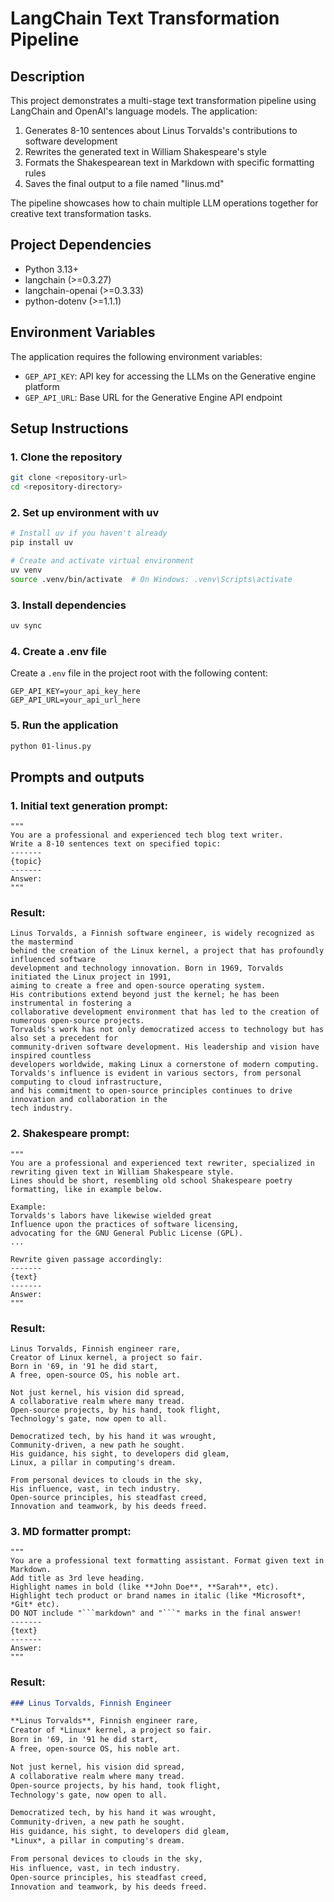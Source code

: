 # LangChain Text Transformation Pipeline

## Description

This project demonstrates a multi-stage text transformation pipeline using LangChain and OpenAI's language models. The application:

1. Generates 8-10 sentences about Linus Torvalds's contributions to software development
2. Rewrites the generated text in William Shakespeare's style
3. Formats the Shakespearean text in Markdown with specific formatting rules
4. Saves the final output to a file named "linus.md"

The pipeline showcases how to chain multiple LLM operations together for creative text transformation tasks.

## Project Dependencies

- Python 3.13+
- langchain (>=0.3.27)
- langchain-openai (>=0.3.33)
- python-dotenv (>=1.1.1)

## Environment Variables

The application requires the following environment variables:

- `GEP_API_KEY`: API key for accessing the LLMs on the Generative engine platform
- `GEP_API_URL`: Base URL for the Generative Engine API endpoint

## Setup Instructions

### 1. Clone the repository

```bash
git clone <repository-url>
cd <repository-directory>
```

### 2. Set up environment with uv

```bash
# Install uv if you haven't already
pip install uv

# Create and activate virtual environment
uv venv
source .venv/bin/activate  # On Windows: .venv\Scripts\activate
```

### 3. Install dependencies

```bash
uv sync
```

### 4. Create a .env file

Create a `.env` file in the project root with the following content:

```
GEP_API_KEY=your_api_key_here
GEP_API_URL=your_api_url_here
```

### 5. Run the application

```bash
python 01-linus.py
```

## Prompts and outputs

### 1. Initial text generation prompt:
```
"""
You are a professional and experienced tech blog text writer. 
Write a 8-10 sentences text on specified topic:
-------
{topic}
-------
Answer:
"""
```

### Result:
```
Linus Torvalds, a Finnish software engineer, is widely recognized as the mastermind 
behind the creation of the Linux kernel, a project that has profoundly influenced software 
development and technology innovation. Born in 1969, Torvalds initiated the Linux project in 1991, 
aiming to create a free and open-source operating system. 
His contributions extend beyond just the kernel; he has been instrumental in fostering a 
collaborative development environment that has led to the creation of numerous open-source projects. 
Torvalds's work has not only democratized access to technology but has also set a precedent for 
community-driven software development. His leadership and vision have inspired countless 
developers worldwide, making Linux a cornerstone of modern computing. 
Torvalds's influence is evident in various sectors, from personal computing to cloud infrastructure, 
and his commitment to open-source principles continues to drive innovation and collaboration in the 
tech industry.

```

### 2. Shakespeare prompt:
```
"""
You are a professional and experienced text rewriter, specialized in rewriting given text in William Shakespeare style. 
Lines should be short, resembling old school Shakespeare poetry formatting, like in example below.

Example:
Torvalds's labors have likewise wielded great 
Influence upon the practices of software licensing, 
advocating for the GNU General Public License (GPL). 
...

Rewrite given passage accordingly:
-------
{text}
-------
Answer:
"""
```

### Result:
```
Linus Torvalds, Finnish engineer rare,
Creator of Linux kernel, a project so fair.
Born in '69, in '91 he did start,
A free, open-source OS, his noble art.

Not just kernel, his vision did spread,
A collaborative realm where many tread.
Open-source projects, by his hand, took flight,
Technology's gate, now open to all.

Democratized tech, by his hand it was wrought,
Community-driven, a new path he sought.
His guidance, his sight, to developers did gleam,
Linux, a pillar in computing's dream.

From personal devices to clouds in the sky,
His influence, vast, in tech industry.
Open-source principles, his steadfast creed,
Innovation and teamwork, by his deeds freed.
```

### 3. MD formatter prompt:
```
"""
You are a professional text formatting assistant. Format given text in Markdown. 
Add title as 3rd leve heading.
Highlight names in bold (like **John Doe**, **Sarah**, etc).
Highlight tech product or brand names in italic (like *Microsoft*, *Git* etc).
DO NOT include "```markdown" and "```" marks in the final answer!
-------
{text}
-------
Answer:
"""
```

### Result:
```markdown
### Linus Torvalds, Finnish Engineer

**Linus Torvalds**, Finnish engineer rare,
Creator of *Linux* kernel, a project so fair.
Born in '69, in '91 he did start,
A free, open-source OS, his noble art.

Not just kernel, his vision did spread,
A collaborative realm where many tread.
Open-source projects, by his hand, took flight,
Technology's gate, now open to all.

Democratized tech, by his hand it was wrought,
Community-driven, a new path he sought.
His guidance, his sight, to developers did gleam,
*Linux*, a pillar in computing's dream.

From personal devices to clouds in the sky,
His influence, vast, in tech industry.
Open-source principles, his steadfast creed,
Innovation and teamwork, by his deeds freed.
```
